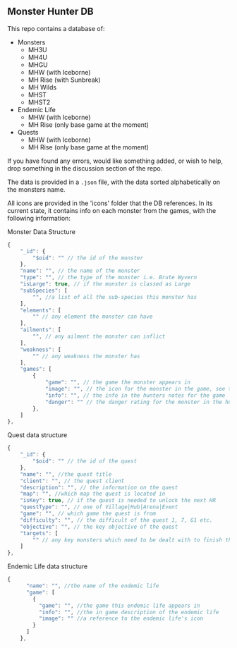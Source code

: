 ## Monster Hunter DB

This repo contains a database of:
 - Monsters
   - MH3U
   - MH4U
   - MHGU
   - MHW (with Iceborne)
   - MH Rise (with Sunbreak)
   - MH Wilds
   - MHST
   - MHST2
 - Endemic Life
   - MHW (with Iceborne)
   - MH Rise (only base game at the moment)
 - Quests
   - MHW (with Iceborne)
   - MH Rise (only base game at the moment)

If you have found any errors, would like something added, or wish to help, drop something in the discussion section of the repo.

The data is provided in a `.json` file, with the data sorted alphabetically on the monsters name.

All icons are provided in the 'icons' folder that the DB references.
In its current state, it contains info on each monster from the games, with the following information:

Monster Data Structure

```js
{
    "_id": {
        "$oid": "" // the id of the monster
    },
    "name": "", // the name of the monster
    "type": "", // the type of the monster i.e. Brute Wyvern
    "isLarge": true, // if the monster is classed as Large
    "subSpecies": [
        "", //a list of all the sub-species this monster has
    ],
    "elements": [
        "" // any element the monster can have
    ],
    "ailments": [
        "", // any ailment the monster can inflict
    ],
    "weakness": [
        "" // any weakness the monster has
    ],
    "games": [
        {
            "game": "", // the game the monster appears in
            "image": "", // the icon for the monster in the game, see the files in the icon folder
            "info": "", // the info in the hunters notes for the game
            "danger": "" // the danger rating for the monster in the hunters notes
        },
    ]
},
```

Quest data structure

```js
{
    "_id": {
        "$oid": "" // the id of the quest
    },
    "name": "", //the quest title
    "client": "", // the quest client
    "description": "", // the information on the quest
    "map": "", //which map the quest is located in
    "isKey": true, // if the quest is needed to unlock the next HR
    "questType": "", // one of Village|Hub|Arena|Event
    "game": "", // which game the quest is from
    "difficulty": "", // the difficult of the quest 1, 7, G1 etc.
    "objective": "", // the key objective of the quest
    "targets": [
        "" // any key monsters which need to be dealt with to finish the quest
    ]
},
```

Endemic Life data structure

```js
{
      "name": "", //the name of the endemic life
      "game": [
        {
          "game": "", //the game this endemic life appears in
          "info": "", //the in game description of the endemic life
          "image": "" //a reference to the endemic life's icon
        }
      ]
    },
```
